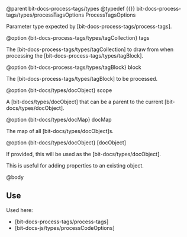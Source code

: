 @parent bit-docs-process-tags/types
@typedef {{}} bit-docs-process-tags/types/processTagsOptions ProcessTagsOptions

Parameter type expected by [bit-docs-process-tags/process-tags].

@option {bit-docs-process-tags/types/tagCollection} tags 

The [bit-docs-process-tags/types/tagCollection] to draw from when processing the
[bit-docs-process-tags/types/tagBlock].

@option {bit-docs-process-tags/types/tagBlock} block

The [bit-docs-process-tags/types/tagBlock] to be processed.

@option {bit-docs/types/docObject} scope 

A [bit-docs/types/docObject] that can be a parent to the current
[bit-docs/types/docObject].

@option {bit-docs/types/docMap} docMap 

The map of all [bit-docs/types/docObject]s.

@option {bit-docs/types/docObject} [docObject]

If provided, this will be used as the [bit-docs/types/docObject].

This is useful for adding properties to an existing object.

@body

## Use

Used here:
- [bit-docs-process-tags/process-tags]
- [bit-docs-js/types/processCodeOptions]
